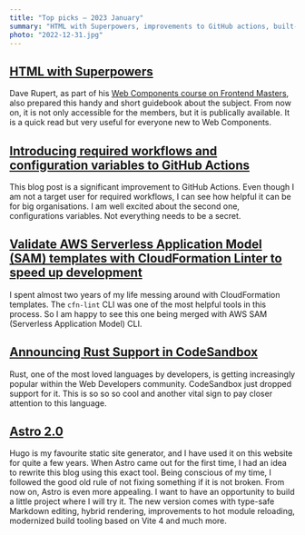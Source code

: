 ```yaml
---
title: "Top picks — 2023 January"
summary: "HTML with Superpowers, improvements to GitHub actions, built-in CloudFormation validation in AWS SAM, CodeSandbox with Rust support, Astro 2.0 and more…"
photo: "2022-12-31.jpg"
---
```


## [HTML with Superpowers](https://htmlwithsuperpowers.netlify.app)

Dave Rupert, as part of his [Web Components course on Frontend Masters](https://frontendmasters.com/courses/web-components/), also prepared this handy and short guidebook about the subject. From now on, it is not only accessible for the members, but it is publically available. It is a quick read but very useful for everyone new to Web Components.

## [Introducing required workflows and configuration variables to GitHub Actions](https://github.blog/2023-01-10-introducing-required-workflows-and-configuration-variables-to-github-actions/)

This blog post is a significant improvement to GitHub Actions. Even though I am not a target user for required workflows, I can see how helpful it can be for big organisations. I am well excited about the second one, configurations variables. Not everything needs to be a secret.

## [Validate AWS Serverless Application Model (SAM) templates with CloudFormation Linter to speed up development](https://aws.amazon.com/about-aws/whats-new/2023/01/validate-aws-serverless-application-model-templates-cloudformation-linter/)

I spent almost two years of my life messing around with CloudFormation templates. The `cfn-lint` CLI was one of the most helpful tools in this process. So I am happy to see this one being merged with AWS SAM (Serverless Application Model) CLI.

## [Announcing Rust Support in CodeSandbox](https://codesandbox.io/blog/announcing-rust-support-in-codesandbox)

Rust, one of the most loved languages by developers, is getting increasingly popular within the Web Developers community. CodeSandbox just dropped support for it. This is so so so cool and another vital sign to pay closer attention to this language.

## [Astro 2.0](https://astro.build/blog/astro-2/)

Hugo is my favourite static site generator, and I have used it on this website for quite a few years. When Astro came out for the first time, I had an idea to rewrite this blog using this exact tool. Being conscious of my time, I followed the good old rule of not fixing something if it is not broken. From now on, Astro is even more appealing. I want to have an opportunity to build a little project where I will try it. The new version comes with type-safe Markdown editing, hybrid rendering, improvements to hot module reloading, modernized build tooling based on Vite 4 and much more.
